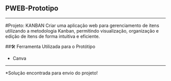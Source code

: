 ## PWEB-Prototipo
--------------------------------------------------
#Projeto: KANBAN 
Criar uma aplicação web para gerenciamento de itens utilizando a metodologia 
Kanban, permitindo visualização, organização e edição de itens de forma 
intuitiva e eficiente. 

##🛠 Ferramenta Utilizada para o Protótipo 
- Canva

--------------------------------------------------
*Solução encontrada para envio do projeto!
